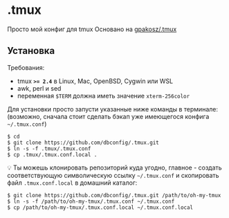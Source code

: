 .tmux
=====

Просто мой конфиг для tmux
Основано на [gpakosz/.tmux](https://github.com/gpakosz/.tmux)

Установка
------------

Требования:

  - tmux **`>= 2.4`** в Linux, Mac, OpenBSD, Cygwin или WSL
  - awk, perl и sed
  - переменная `$TERM` должна иметь значение `xterm-256color`

Для установки просто запусти указанные ниже команды в терминале: (возможно, сначала стоит сделать бэкап уже имеющегося конфига `~/.tmux.conf`)

```
$ cd
$ git clone https://github.com/dbconfig/.tmux.git
$ ln -s -f .tmux/.tmux.conf
$ cp .tmux/.tmux.conf.local .
```

💡 Ты можешь клонировать репозиторий куда угодно, главное - создать соответствующую символическую ссылку `~/.tmux.conf` и скопировать файл `.tmux.conf.local` в домашний каталог:

```
$ git clone https://github.com/dbconfig/.tmux.git /path/to/oh-my-tmux
$ ln -s -f /path/to/oh-my-tmux/.tmux.conf ~/.tmux.conf
$ cp /path/to/oh-my-tmux/.tmux.conf.local ~/.tmux.conf.local
```
